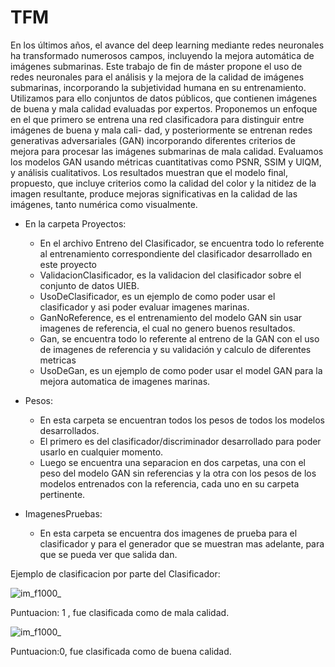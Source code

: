 # TFM


En los últimos años, el avance del deep learning
mediante redes neuronales ha transformado numerosos campos,
incluyendo la mejora automática de imágenes submarinas. Este
trabajo de fin de máster propone el uso de redes neuronales para
el análisis y la mejora de la calidad de imágenes submarinas,
incorporando la subjetividad humana en su entrenamiento.
Utilizamos para ello conjuntos de datos públicos, que contienen
imágenes de buena y mala calidad evaluadas por expertos.
Proponemos un enfoque en el que primero se entrena una red
clasificadora para distinguir entre imágenes de buena y mala cali-
dad, y posteriormente se entrenan redes generativas adversariales
(GAN) incorporando diferentes criterios de mejora para procesar
las imágenes submarinas de mala calidad. Evaluamos los modelos
GAN usando métricas cuantitativas como PSNR, SSIM y UIQM,
y análisis cualitativos. Los resultados muestran que el modelo
final, propuesto, que incluye criterios como la calidad del color y
la nitidez de la imagen resultante, produce mejoras significativas
en la calidad de las imágenes, tanto numérica como visualmente.


- En la carpeta Proyectos:

   - En el archivo Entreno del Clasificador, se encuentra todo lo referente al entrenamiento correspondiente del clasificador desarrollado en este proyecto
   - ValidacionClasificador, es la validacion del clasificador sobre el conjunto de datos UIEB.
   - UsoDeClasificador, es un ejemplo de como poder usar el clasificador y asi poder evaluar imagenes marinas.
   - GanNoReference, es el entrenamiento del modelo GAN sin usar imagenes de referencia, el cual no genero buenos resultados.
   - Gan, se encuentra todo lo referente al entreno de la GAN con el uso de imagenes de referencia y su validación y calculo de diferentes metricas
   - UsoDeGan, es un ejemplo de como poder usar el model GAN para la mejora automatica de imagenes marinas.


- Pesos:

   - En esta carpeta se encuentran todos los pesos de todos los modelos desarrollados.
   - El primero es del clasificador/discriminador desarrollado para poder usarlo en cualquier momento.
   - Luego se encuentra una separacion en dos carpetas, una con el peso del modelo GAN sin referencias y la otra con los pesos de los modelos entrenados con la referencia, cada uno en su carpeta pertinente.

- ImagenesPruebas:

   - En esta carpeta se encuentra dos imagenes de prueba para el clasificador y para el generador que se muestran mas adelante, para que se pueda ver que salida dan.







Ejemplo de clasificacion por parte del Clasificador:

![im_f1000_](https://github.com/josemi32/TFM/assets/74961648/d604a73e-69c3-4a3f-bfe5-36bf01d03928)

Puntuacion: 1 , fue clasificada como de mala calidad.

![im_f1000_](https://github.com/josemi32/TFM/assets/74961648/e2c78897-9789-4ddb-8ca8-b5220fd06604)

Puntuacion:0, fue clasificada como de buena calidad.
